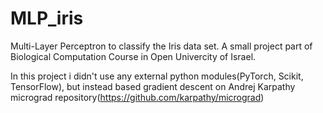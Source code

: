 # MLP_iris
Multi-Layer Perceptron to classify the Iris data set.
A small project part of Biological Computation Course in Open Univercity of Israel.

In this project i didn't use any external python modules(PyTorch, Scikit, TensorFlow), but instead based gradient descent  on Andrej Karpathy micrograd repository(https://github.com/karpathy/micrograd)
